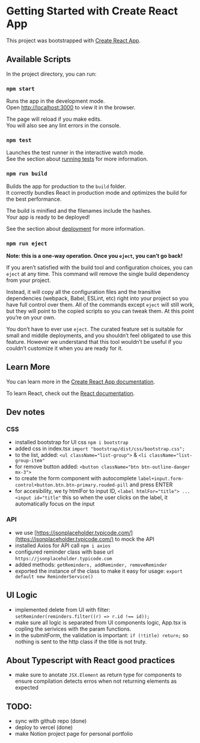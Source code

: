 # Getting Started with Create React App

This project was bootstrapped with [Create React App](https://github.com/facebook/create-react-app).

## Available Scripts

In the project directory, you can run:

### `npm start`

Runs the app in the development mode.\
Open [http://localhost:3000](http://localhost:3000) to view it in the browser.

The page will reload if you make edits.\
You will also see any lint errors in the console.

### `npm test`

Launches the test runner in the interactive watch mode.\
See the section about [running tests](https://facebook.github.io/create-react-app/docs/running-tests) for more information.

### `npm run build`

Builds the app for production to the `build` folder.\
It correctly bundles React in production mode and optimizes the build for the best performance.

The build is minified and the filenames include the hashes.\
Your app is ready to be deployed!

See the section about [deployment](https://facebook.github.io/create-react-app/docs/deployment) for more information.

### `npm run eject`

**Note: this is a one-way operation. Once you `eject`, you can’t go back!**

If you aren’t satisfied with the build tool and configuration choices, you can `eject` at any time. This command will remove the single build dependency from your project.

Instead, it will copy all the configuration files and the transitive dependencies (webpack, Babel, ESLint, etc) right into your project so you have full control over them. All of the commands except `eject` will still work, but they will point to the copied scripts so you can tweak them. At this point you’re on your own.

You don’t have to ever use `eject`. The curated feature set is suitable for small and middle deployments, and you shouldn’t feel obligated to use this feature. However we understand that this tool wouldn’t be useful if you couldn’t customize it when you are ready for it.

## Learn More

You can learn more in the [Create React App documentation](https://facebook.github.io/create-react-app/docs/getting-started).

To learn React, check out the [React documentation](https://reactjs.org/).

## Dev notes

### CSS

- installed bootstrap for UI css `npm i bootstrap`
- added css in index.tsx `import "bootstrap/dist/css/bootstrap.css";`
- to the list, added: `<ul className="list-group">` & `<li className="list-group-item"`
- for remove button added: `<button className="btn btn-outline-danger mx-3">`
- to create the form component with autocomplete `label+input.form-control+button.btn.btn-primary.rouded-pill` and press ENTER
- for accesibility, we ty htmlFor to input ID, `<label htmlFor="title"> ... <input id="title"` this so when the user clicks on the label, it automatically focus on the input

### API

- we use [https://jsonplaceholder.typicode.com/](https://jsonplaceholder.typicode.com/) to mock the API
- installed Axios for API call `npm i axios`
- configured reminder class with base url `https://jsonplaceholder.typicode.com`
- added methods: `getReminders, addReminder, removeReminder`
- exported the instance of the class to make it easy for usage: `export default new ReminderService()`

## UI Logic

- implemented delete from UI with filter: `setReminder(reminders.filter((r) => r.id !== id));`
- make sure all logic is separated from UI components logic, App.tsx is copling the serivices with the param functions.
- in the submitForm, the validation is important: `if (!title) return;` so nothing is sent to the http class if the title is not truty.

## About Typescript with React good practices

- make sure to anotate `JSX.Element` as return type for components to ensure compilation detects erros when not returning elements as expected

## TODO:

- sync with github repo (done)
- deploy to vercel (done)
- make Notion project page for personal portfolio
